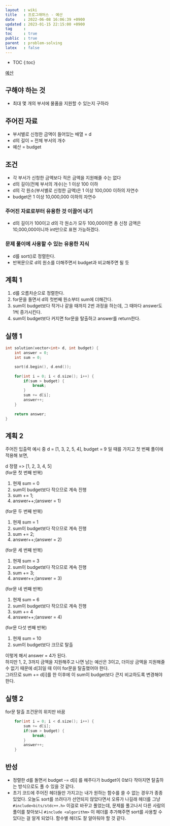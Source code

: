 ```yaml
---
layout  : wiki
title   : 프로그래머스 - 예산
date    : 2022-06-08 16:06:39 +0900
updated : 2023-01-15 22:15:00 +0900
tag     : 
toc     : true
public  : true
parent  : problem-solving
latex   : false
---
```


* TOC
{:toc}

[예산](https://programmers.co.kr/learn/courses/30/lessons/12982)

## 구해야 하는 것
- 최대 몇 개의 부서에 물품을 지원할 수 있는지 구하라

## 주어진 자료
- 부서별로 신청한 금액이 들어있는 배열 = d
- d의 길이 = 전체 부서의 개수
- 예산 = budget

## 조건
- 각 부서가 신청한 금액보다 적은 금액을 지원해줄 수는 없다
- d의 길이(전체 부서의 개수)는 1 이상 100 이하
- d의 각 원소(부서별로 신청한 금액)은 1 이상 100,000 이하의 자연수
- budget은 1 이상 10,000,000 이하의 자연수

### 주어진 자료로부터 유용한 것 이끌어 내기
- d의 길이가 100이고 d의 각 원소가 모두 100,000이면 총 신청 금액은 10,000,000이니까 int만으로 표현 가능하겠다.

### 문제 풀이에 사용할 수 있는 유용한 지식
- d를 sort()로 정렬한다.
- 반복문으로 d의 원소를 더해주면서 budget과 비교해주면 될 듯

## 계획 1
1. d를 오름차순으로 정렬한다.
2. for문을 돌면서 d의 첫번째 원소부터 sum에 더해간다.
3. sum이 budget보다 작거나 같을 때까지 2번 과정을 하는데, 그 때마다 answer도 1씩 증가시킨다.
4. sum이 budget보다 커지면 for문을 탈출하고 answer를 return한다.

## 실행 1
```c
int solution(vector<int> d, int budget) {
    int answer = 0;
    int sum = 0;

    sort(d.begin(), d.end());
    
    for(int i = 0; i < d.size(); i++) {
        if(sum > budget) {
            break;
        }
        sum += d[i];
        answer++;
    }
    
    return answer;
}
```

## 계획 2
주어진 입출력 예시 중 d = [1, 3, 2, 5, 4], budget = 9 일 때를 가지고 첫 번째 풀이에 적용해 보면,

d 정렬 => [1, 2, 3, 4, 5]  
(for문 첫 번째 반복)
1. 현재 sum = 0
2. sum이 budget보다 작으므로 계속 진행
3. sum += 1;
4. answer++;(answer = 1)

(for문 두 번째 반복)
1. 현재 sum = 1
2. sum이 budget보다 작으므로 계속 진행
2. sum += 2;
4. answer++;(answer = 2)

(for문 세 번째 반복)
1. 현재 sum = 3
2. sum이 budget보다 작으므로 계속 진행
3. sum += 3;
4. answer++;(answer = 3)

(for문 네 번째 반복)
1. 현재 sum = 6
2. sum이 budget보다 작으므로 계속 진행
3. sum += 4
4. answer++;(answer = 4)

(for문 다섯 번째 반복)
1. 현재 sum = 10
2. sum이 budget보다 크므로 탈출

이렇게 해서 answer = 4가 된다.  
하지만 1, 2, 3까지 금액을 지원해주고 나면 남는 예산은 3이고, 더이상 금액을 지원해줄 수 없기 때문에 d[3]일 때 이미 for문을 탈출했어야 한다.  
그러므로 sum += d[i]를 한 이후에 이 sum이 budget보다 큰지 비교하도록 변경해야 한다.

## 실행 2
for문 탈출 조건문의 위치만 바꿈
```c
    for(int i = 0; i < d.size(); i++) {
        sum += d[i];
        if(sum > budget) {
            break;
        }
        answer++;
    }
```

## 반성
- 정렬한 d를 돌면서 budget -= d[i] 를 해주다가 budget이 0보다 작아지면 탈출하는 방식으로도 풀 수 있을 것 같다.
- 초기 코드에 주어진 헤더들만 가지고는 내가 원하는 함수를 쓸 수 없는 경우가 종종 있었다. 오늘도 sort를 쓰려다가 선언되지 않았다면서 오류가 나길래 헤더를 그냥 `#include<bits/stdc++.h>` 이걸로 바꾸고 풀었는데, 문제를 풀고나서 다른 사람의 풀이를 찾아보니 `#include <algorithm>` 이 헤더를 추가해주면 sort를 사용할 수 있다는 걸 알게 되었다. 함수별 헤더도 잘 알아둬야 할 것 같다.
